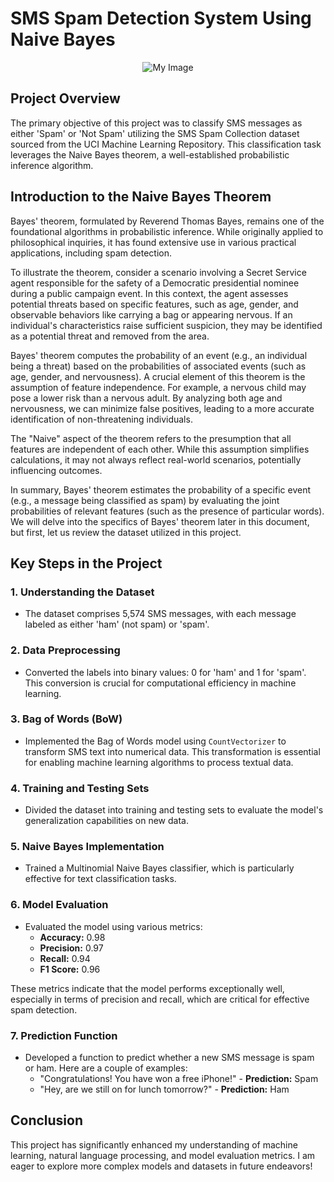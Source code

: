 # SMS Spam Detection System Using Naive Bayes
<div style="text-align: center;">
    <img src="https://encrypted-tbn0.gstatic.com/images?q=tbn:ANd9GcTtKu2gKpAnqt0M5GVnE8g34SDfbh8wXnxQIQ&s" alt="My Image">
</div>

## Project Overview

The primary objective of this project was to classify SMS messages as either 'Spam' or 'Not Spam' utilizing the SMS Spam Collection dataset sourced from the UCI Machine Learning Repository. This classification task leverages the Naive Bayes theorem, a well-established probabilistic inference algorithm.

## Introduction to the Naive Bayes Theorem

Bayes' theorem, formulated by Reverend Thomas Bayes, remains one of the foundational algorithms in probabilistic inference. While originally applied to philosophical inquiries, it has found extensive use in various practical applications, including spam detection.

To illustrate the theorem, consider a scenario involving a Secret Service agent responsible for the safety of a Democratic presidential nominee during a public campaign event. In this context, the agent assesses potential threats based on specific features, such as age, gender, and observable behaviors like carrying a bag or appearing nervous. If an individual's characteristics raise sufficient suspicion, they may be identified as a potential threat and removed from the area.

Bayes' theorem computes the probability of an event (e.g., an individual being a threat) based on the probabilities of associated events (such as age, gender, and nervousness). A crucial element of this theorem is the assumption of feature independence. For example, a nervous child may pose a lower risk than a nervous adult. By analyzing both age and nervousness, we can minimize false positives, leading to a more accurate identification of non-threatening individuals.

The "Naive" aspect of the theorem refers to the presumption that all features are independent of each other. While this assumption simplifies calculations, it may not always reflect real-world scenarios, potentially influencing outcomes.

In summary, Bayes' theorem estimates the probability of a specific event (e.g., a message being classified as spam) by evaluating the joint probabilities of relevant features (such as the presence of particular words). We will delve into the specifics of Bayes' theorem later in this document, but first, let us review the dataset utilized in this project.

## Key Steps in the Project

### 1. Understanding the Dataset
- The dataset comprises 5,574 SMS messages, with each message labeled as either 'ham' (not spam) or 'spam'.

### 2. Data Preprocessing
- Converted the labels into binary values: 0 for 'ham' and 1 for 'spam'. This conversion is crucial for computational efficiency in machine learning.

### 3. Bag of Words (BoW)
- Implemented the Bag of Words model using `CountVectorizer` to transform SMS text into numerical data. This transformation is essential for enabling machine learning algorithms to process textual data.

### 4. Training and Testing Sets
- Divided the dataset into training and testing sets to evaluate the model's generalization capabilities on new data.

### 5. Naive Bayes Implementation
- Trained a Multinomial Naive Bayes classifier, which is particularly effective for text classification tasks.

### 6. Model Evaluation
- Evaluated the model using various metrics:
  - **Accuracy:** 0.98
  - **Precision:** 0.97
  - **Recall:** 0.94
  - **F1 Score:** 0.96

These metrics indicate that the model performs exceptionally well, especially in terms of precision and recall, which are critical for effective spam detection.

### 7. Prediction Function
- Developed a function to predict whether a new SMS message is spam or ham. Here are a couple of examples:
  - "Congratulations! You have won a free iPhone!" - **Prediction:** Spam
  - "Hey, are we still on for lunch tomorrow?" - **Prediction:** Ham

## Conclusion

This project has significantly enhanced my understanding of machine learning, natural language processing, and model evaluation metrics. I am eager to explore more complex models and datasets in future endeavors!
